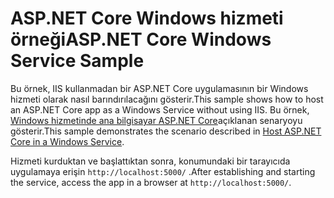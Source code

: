 # <a name="aspnet-core-windows-service-sample"></a><span data-ttu-id="80d11-101">ASP.NET Core Windows hizmeti örneği</span><span class="sxs-lookup"><span data-stu-id="80d11-101">ASP.NET Core Windows Service Sample</span></span>

<span data-ttu-id="80d11-102">Bu örnek, IIS kullanmadan bir ASP.NET Core uygulamasının bir Windows hizmeti olarak nasıl barındırılacağını gösterir.</span><span class="sxs-lookup"><span data-stu-id="80d11-102">This sample shows how to host an ASP.NET Core app as a Windows Service without using IIS.</span></span> <span data-ttu-id="80d11-103">Bu örnek, [Windows hizmetinde ana bilgisayar ASP.NET Core](https://docs.microsoft.com/aspnet/core/host-and-deploy/windows-service)açıklanan senaryoyu gösterir.</span><span class="sxs-lookup"><span data-stu-id="80d11-103">This sample demonstrates the scenario described in [Host ASP.NET Core in a Windows Service](https://docs.microsoft.com/aspnet/core/host-and-deploy/windows-service).</span></span>

<span data-ttu-id="80d11-104">Hizmeti kurduktan ve başlattıktan sonra, konumundaki bir tarayıcıda uygulamaya erişin `http://localhost:5000/` .</span><span class="sxs-lookup"><span data-stu-id="80d11-104">After establishing and starting the service, access the app in a browser at `http://localhost:5000/`.</span></span>
